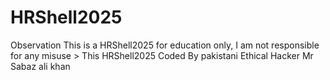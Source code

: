 # HRShell2025
Observation This is a HRShell2025 for education only, I am not responsible for any misuse > This HRShell2025 Coded By pakistani Ethical Hacker Mr Sabaz ali khan
